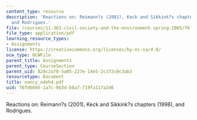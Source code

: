 ```yaml
---
content_type: resource
description: 'Reactions on: Reimann?s (2001), Keck and Sikkink?s chapters (1998),
  and Rodrigues.'
file: /courses/11-363-civil-society-and-the-environment-spring-2005/f6fd66951a7c9b3db6a7719fa117a2d6_nancy_odeh4.pdf
file_type: application/pdf
learning_resource_types:
- Assignments
license: https://creativecommons.org/licenses/by-nc-sa/4.0/
ocw_type: OCWFile
parent_title: Assignments
parent_type: CourseSection
parent_uid: 824c2a70-5a05-227e-14e5-2c372c0c3ab3
resourcetype: Document
title: nancy_odeh4.pdf
uid: f6fd6695-1a7c-9b3d-b6a7-719fa117a2d6
---
```

Reactions on: Reimann?s (2001), Keck and Sikkink?s chapters (1998), and Rodrigues.